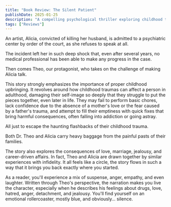 ```yaml
---
title: "Book Review: The Silent Patient"
publishDate: 2025-01-25
description: "A compelling psychological thriller exploring childhood trauma, love, betrayal, and the profound impact of silence in healing and revelation."
tags: ["Reviews"]
---
```


An artist, Alicia, convicted of killing her husband, is admitted to a psychiatric center by order of the court, as she refuses to speak at all.

The incident left her in such deep shock that, even after several years, no medical professional has been able to make any progress in the case.

Then comes Theo, our protagonist, who takes on the challenge of making Alicia talk.

This story strongly emphasizes the importance of proper childhood upbringing. It revolves around how childhood traumas can affect a person in adulthood, damaging their self-image so deeply that they struggle to put the pieces together, even later in life. They may fail to perform basic chores, lack confidence due to the absence of a mother's love or the fear caused by a father's trauma, and attempt to fill their emptiness with quick fixes that bring harmful consequences, often falling into addiction or going astray.

All just to escape the haunting flashbacks of their childhood trauma.

Both Dr. Theo and Alicia carry heavy baggage from the painful pasts of their families.

The story also explores the consequences of love, marriage, jealousy, and career-driven affairs. In fact, Theo and Alicia are drawn together by similar experiences with infidelity. It all feels like a circle, the story flows in such a way that it brings you back exactly where you started.

As a reader, you'll experience a mix of suspense, anger, empathy, and even laughter. Written through Theo's perspective, the narration makes you live the character, especially when he describes his feelings about drugs, love, hatred, anger, detachment, and jealousy. You'll find yourself on an emotional rollercoaster, mostly blue, and obviously… silence.
